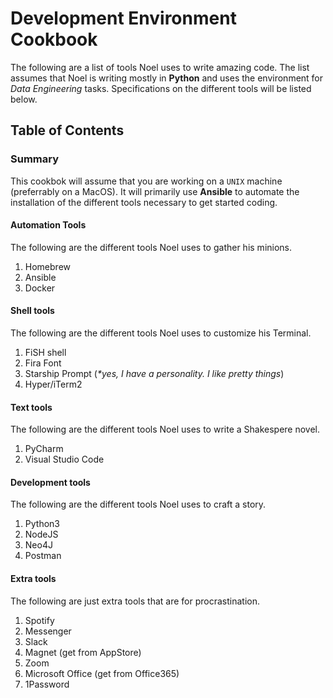 # Development Environment Cookbook

The following are a list of tools Noel uses to write amazing code. The list assumes that Noel is writing mostly in __Python__ and uses the environment for _Data Engineering_ tasks. Specifications on the different tools will be listed below.

## Table of Contents


### Summary

This cookbok will assume that you are working on a `UNIX` machine (preferrably on a MacOS). It will primarily use __Ansible__ to automate the installation of the different tools necessary to get started coding.

#### Automation Tools
The following are the different tools Noel uses to gather his minions.

1. Homebrew
2. Ansible
3. Docker

#### Shell tools
The following are the different tools Noel uses to customize his Terminal.

1. FiSH shell
2. Fira Font
3. Starship Prompt (_*yes, I have a personality. I like pretty things_)
4. Hyper/iTerm2

#### Text tools
The following are the different tools Noel uses to write a Shakespere novel.

1. PyCharm
2. Visual Studio Code

#### Development tools
The following are the different tools Noel uses to craft a story.

1. Python3
2. NodeJS
3. Neo4J
4. Postman

#### Extra tools
The following are just extra tools that are for procrastination.

1. Spotify
2. Messenger
3. Slack
4. Magnet (get from AppStore)
5. Zoom
6. Microsoft Office (get from Office365)
7. 1Password
